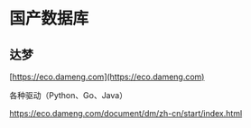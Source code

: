 # 国产数据库

## 达梦

[https://eco.dameng.com](https://eco.dameng.com)

各种驱动（Python、Go、Java）

https://eco.dameng.com/document/dm/zh-cn/start/index.html

